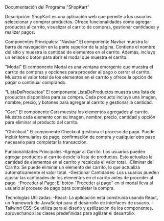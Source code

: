 Documentación del Programa "ShopKart"

Descripción:
ShopKart es una aplicación web que permite a los usuarios seleccionar y comprar productos. Ofrece funcionalidades como agregar productos al carrito, visualizar el carrito de compras, gestionar cantidades y realizar pagos.

Componentes Principales:
"Navbar"
El componente Navbar muestra la barra de navegación en la parte superior de la página. Contiene el nombre del sitio y muestra la cantidad de elementos en el carrito. Además, incluye un enlace o botón para abrir el modal que muestra el carrito.

"Modal"
El componente Modal es una ventana emergente que muestra el carrito de compras y opciones para proceder al pago o cerrar el carrito. Muestra el valor total de los elementos en el carrito y ofrece la opción de pagar o continuar comprando.

"ListaDeProductos"
El componente ListaDeProductos muestra una lista de productos disponibles para su compra. Cada producto incluye una imagen, nombre, precio, y botones para agregar al carrito y gestionar la cantidad.

"Cart"
El componente Cart muestra los elementos agregados al carrito. Muestra cada elemento con su imagen, nombre, precio, cantidad y opción para eliminar el producto del carrito.

"Checkout"
El componente Checkout gestiona el proceso de pago. Puede incluir formularios de pago, confirmación de compra y cualquier otro paso necesario para completar la transacción.

Funcionalidades Principales
-Agregar al Carrito: Los usuarios pueden agregar productos al carrito desde la lista de productos. Esto actualiza la cantidad de elementos en el carrito y recalcula el valor total.
-Eliminar del Carrito: Se puede eliminar un elemento del carrito, lo que actualiza automáticamente el valor total.
-Gestionar Cantidades: Los usuarios pueden ajustar las cantidades de los elementos en el carrito antes de proceder al pago.
-Proceder al Pago: El botón "Proceder al pago" en el modal lleva al usuario al proceso de pago para completar la compra.

Tecnologías Utilizadas:
-React: La aplicación está construida usando React, un framework de JavaScript para el desarrollo de interfaces de usuario.
-Tailwind CSS: Se utiliza para el diseño y estilización de los componentes, aprovechando las clases predefinidas para agilizar el desarrollo.
